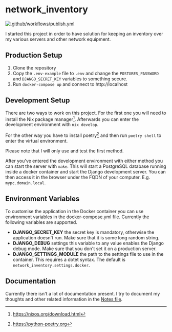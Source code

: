 # network_inventory

[![.github/workflows/publish.yml](https://github.com/Nebucatnetzer/network_inventory/actions/workflows/publish.yml/badge.svg?branch=master)](https://github.com/Nebucatnetzer/network_inventory/actions/workflows/publish.yml)

I started this project in order to have solution for keeping an
inventory over my various servers and other network equipment.

## Production Setup

1. Clone the repository
2. Copy the `.env-example` file to `.env` and change the `POSTGRES_PASSWORD`
   and `DJANGO_SECRET_KEY` variables to something secure.
3. Run `docker-compose up` and connect to http://localhost

## Development Setup

There are two ways to work on this project.
For the first one you will need to install the Nix package manager[^1].
Afterwards you can enter the development environment with `nix develop`.

For the other way you have to install poetry[^2] and then run `poetry shell` to
enter the virtual environment.

Please note that I will only use and test the first method.

[^1]: https://nixos.org/download.html

[^2]: https://python-poetry.org

After you've entered the development environment with either method you can
start the server with `make`. This will start a PostgreSQL database running
inside a docker container and start the Django development server.
You can then access it in the browser under the FQDN of your computer. E.g.
`mypc.domain.local`.

## Environment Variables

To customise the application in the Docker container you can use environment
variables in the docker-compose.yml file. Currently the following variables are
supported.

- **DJANGO_SECRET_KEY** the secret key is mandatory, otherwise the application
  doesn't run. Make sure that it is some long random string.
- **DJANGO_DEBUG** settings this variable to any value enables the Django debug
  mode. Make sure that you don't set it on a production server.
- **DJANGO_SETTINGS_MODULE** the path to the settings file to use in the
  container. This requires a dotet syntax. The default is
  `network_inventory.settings.docker`.

## Documentation

Currently there isn't a lot of documentation present. I try to document my
thoughts and other related information in the [Notes
file](./docs/notes.org).
